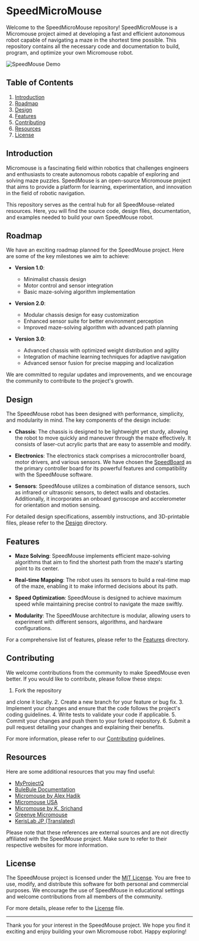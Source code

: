 # SpeedMicroMouse

Welcome to the SpeedMicroMouse repository! SpeedMicroMouse is a Micromouse project aimed at developing a fast and efficient autonomous robot capable of navigating a maze in the shortest time possible. This repository contains all the necessary code and documentation to build, program, and optimize your own Micromouse robot.

![SpeedMouse Demo](speedmouse_demo.gif)

## Table of Contents

1. [Introduction](#introduction)
2. [Roadmap](#roadmap)
3. [Design](#design)
4. [Features](#features)
5. [Contributing](#contributing)
6. [Resources](#resources)
7. [License](#license)

## Introduction

Micromouse is a fascinating field within robotics that challenges engineers and enthusiasts to create autonomous robots capable of exploring and solving maze puzzles. SpeedMouse is an open-source Micromouse project that aims to provide a platform for learning, experimentation, and innovation in the field of robotic navigation.

This repository serves as the central hub for all SpeedMouse-related resources. Here, you will find the source code, design files, documentation, and examples needed to build your own SpeedMouse robot.

## Roadmap

We have an exciting roadmap planned for the SpeedMouse project. Here are some of the key milestones we aim to achieve:

- **Version 1.0**:
	- Minimalist chassis design
  - Motor control and sensor integration
  - Basic maze-solving algorithm implementation

- **Version 2.0**:
	- Modular chassis design for easy customization
	- Enhanced sensor suite for better environment perception
  - Improved maze-solving algorithm with advanced path planning

- **Version 3.0**:
	- Advanced chassis with optimized weight distribution and agility
  - Integration of machine learning techniques for adaptive navigation
  - Advanced sensor fusion for precise mapping and localization


We are committed to regular updates and improvements, and we encourage the community to contribute to the project's growth.

## Design

The SpeedMouse robot has been designed with performance, simplicity, and modularity in mind. The key components of the design include:

- **Chassis**: The chassis is designed to be lightweight yet sturdy, allowing the robot to move quickly and maneuver through the maze effectively. It consists of laser-cut acrylic parts that are easy to assemble and modify.

- **Electronics**: The electronics stack comprises a microcontroller board, motor drivers, and various sensors. We have chosen the [SpeedBoard](https://github.com/SpeedMouse/SpeedBoard) as the primary controller board for its powerful features and compatibility with the SpeedMouse software.

- **Sensors**: SpeedMouse utilizes a combination of distance sensors, such as infrared or ultrasonic sensors, to detect walls and obstacles. Additionally, it incorporates an onboard gyroscope and accelerometer for orientation and motion sensing.

For detailed design specifications, assembly instructions, and 3D-printable files, please refer to the [Design](/design) directory.

## Features

- **Maze Solving**: SpeedMouse implements efficient maze-solving algorithms that aim to find the shortest path from the maze's starting point to its center.

- **Real-time Mapping**: The robot uses its sensors to build a real-time map of the maze, enabling it to make informed decisions about its path.

- **Speed Optimization**: SpeedMouse is designed to achieve maximum speed while maintaining precise control to navigate the maze swiftly.

- **Modularity**: The SpeedMouse architecture is modular, allowing users to experiment with different sensors, algorithms, and hardware configurations.

For a comprehensive list of features, please refer to the [Features](/features) directory.

## Contributing

We welcome contributions from the community to make SpeedMouse even better. If you would like to contribute, please follow these steps:

1. Fork the repository

 and clone it locally.
2. Create a new branch for your feature or bug fix.
3. Implement your changes and ensure that the code follows the project's coding guidelines.
4. Write tests to validate your code if applicable.
5. Commit your changes and push them to your forked repository.
6. Submit a pull request detailing your changes and explaining their benefits.

For more information, please refer to our [Contributing](/CONTRIBUTING.md) guidelines.

## Resources

Here are some additional resources that you may find useful:

- [MyProjectQ](https://sites.google.com/site/myprojectq/home?authuser=0)
- [BuleBule Documentation](https://bulebule.readthedocs.io/en/latest/index.html#)
- [Micromouse by Alex Hadik](https://www.alexhadik.com/work/micromouse/)
- [Micromouse USA](http://micromouseusa.com)
- [Micromouse by K. Srichand](https://kswichit.net/micromouse/micromouse.html)
- [Greenye Micromouse](http://www.greenye.net)
- [KerisLab JP (Translated)](https://www-kerislab-jp.translate.goog/?_x_tr_sl=auto&_x_tr_tl=en&_x_tr_hl=tr)

Please note that these references are external sources and are not directly affiliated with the SpeedMouse project. Make sure to refer to their respective websites for more information.


## License

The SpeedMouse project is licensed under the [MIT License](/LICENSE). You are free to use, modify, and distribute this software for both personal and commercial purposes. We encourage the use of SpeedMouse in educational settings and welcome contributions from all members of the community.

For more details, please refer to the [License](/LICENSE) file.

---

Thank you for your interest in the SpeedMouse project. We hope you find it exciting and enjoy building your own Micromouse robot. Happy exploring!
